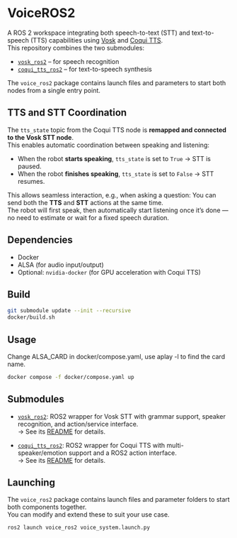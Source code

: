 # VoiceROS2

A ROS 2 workspace integrating both speech-to-text (STT) and text-to-speech (TTS) capabilities using [Vosk](https://github.com/alphacep/vosk-api) and [Coqui TTS](https://github.com/coqui-ai/TTS).  
This repository combines the two submodules:
- [`vosk_ros2`](./vosk_ros2) – for speech recognition
- [`coqui_tts_ros2`](./coqui_tts_ros2) – for text-to-speech synthesis

The `voice_ros2` package contains launch files and parameters to start both nodes from a single entry point.

## TTS and STT Coordination

The `tts_state` topic from the Coqui TTS node is **remapped and connected to the Vosk STT node**.  
This enables automatic coordination between speaking and listening:

- When the robot **starts speaking**, `tts_state` is set to `True` → STT is paused.
- When the robot **finishes speaking**, `tts_state` is set to `False` → STT resumes.

This allows seamless interaction, e.g., when asking a question:
You can send both the **TTS** and **STT** actions at the same time.  
The robot will first speak, then automatically start listening once it’s done — no need to estimate or wait for a fixed speech duration.


## Dependencies
- Docker
- ALSA (for audio input/output)
- Optional: `nvidia-docker` (for GPU acceleration with Coqui TTS)

## Build
```bash
git submodule update --init --recursive
docker/build.sh
```

## Usage
Change ALSA_CARD in docker/compose.yaml, use aplay -l to find the card name.
```bash
docker compose -f docker/compose.yaml up
```

## Submodules

- [`vosk_ros2`](./vosk_ros2): ROS2 wrapper for Vosk STT with grammar support, speaker recognition, and action/service interface.  
  → See its [README](./vosk_ros2/README.md) for details.

- [`coqui_tts_ros2`](./coqui_tts_ros2): ROS2 wrapper for Coqui TTS with multi-speaker/emotion support and a ROS2 action interface.  
  → See its [README](./coqui_tts_ros2/README.md) for details.

## Launching

The `voice_ros2` package contains launch files and parameter folders to start both components together.  
You can modify and extend these to suit your use case.

```bash
ros2 launch voice_ros2 voice_system.launch.py
```